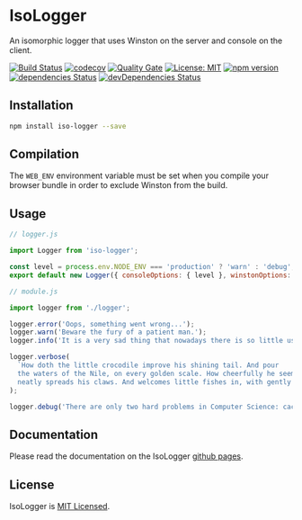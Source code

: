 # IsoLogger

An isomorphic logger that uses Winston on the server and console on the client.

[![Build Status](https://travis-ci.org/dylanaubrey/iso-logger.svg?branch=master)](https://travis-ci.org/dylanaubrey/iso-logger)
[![codecov](https://codecov.io/gh/dylanaubrey/iso-logger/branch/master/graph/badge.svg)](https://codecov.io/gh/dylanaubrey/iso-logger)
[![Quality Gate](https://sonarcloud.io/api/badges/gate?key=sonarqube:iso-logger)](https://sonarcloud.io/dashboard?id=sonarqube%3Aiso-logger)
[![License: MIT](https://img.shields.io/badge/License-MIT-yellow.svg)](https://github.com/dylanaubrey/iso-logger/blob/master/LICENSE)
[![npm version](https://badge.fury.io/js/iso-logger.svg)](https://badge.fury.io/js/iso-logger)
[![dependencies Status](https://david-dm.org/dylanaubrey/iso-logger/status.svg)](https://david-dm.org/dylanaubrey/iso-logger)
[![devDependencies Status](https://david-dm.org/dylanaubrey/iso-logger/dev-status.svg)](https://david-dm.org/dylanaubrey/iso-logger?type=dev)

## Installation

```bash
npm install iso-logger --save
```

## Compilation

The `WEB_ENV` environment variable must be set when you compile your browser bundle in order to exclude Winston from
the build.

## Usage

```javascript
// logger.js

import Logger from 'iso-logger';

const level = process.env.NODE_ENV === 'production' ? 'warn' : 'debug';
export default new Logger({ consoleOptions: { level }, winstonOptions: { level } });
```

```javascript
// module.js

import logger from './logger';

logger.error('Oops, something went wrong...');
logger.warn('Beware the fury of a patient man.');
logger.info('It is a very sad thing that nowadays there is so little useless information.');

logger.verbose(
  `How doth the little crocodile improve his shining tail. And pour
  the waters of the Nile, on every golden scale. How cheerfully he seems to grin, how
  neatly spreads his claws. And welcomes little fishes in, with gently smiling jaws.`
);

logger.debug('There are only two hard problems in Computer Science: cache invalidation and naming things.');
```

## Documentation

Please read the documentation on the IsoLogger [github pages](https://dylanaubrey.github.io/iso-logger).

## License

IsoLogger is [MIT Licensed](https://github.com/dylanaubrey/iso-logger/blob/master/LICENSE).